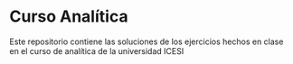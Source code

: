 # Curso Analítica

Este repositorio contiene las soluciones de los ejercicios hechos en clase en el curso de analítica de la universidad ICESI
